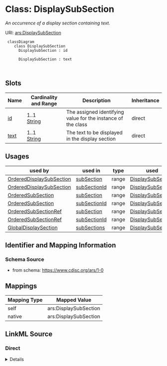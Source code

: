 # Class: DisplaySubSection


_An occurrence of a display section containing text._





URI: [ars:DisplaySubSection](https://www.cdisc.org/ars/1-0/DisplaySubSection)



```mermaid
 classDiagram
    class DisplaySubSection
      DisplaySubSection : id
        
      DisplaySubSection : text
        
      
```




<!-- no inheritance hierarchy -->


## Slots

| Name | Cardinality and Range | Description | Inheritance |
| ---  | --- | --- | --- |
| [id](id.md) | 1..1 <br/> [String](String.md) | The assigned identifying value for the instance of the class | direct |
| [text](text.md) | 1..1 <br/> [String](String.md) | The text to be displayed in the display section | direct |





## Usages

| used by | used in | type | used |
| ---  | --- | --- | --- |
| [OrderedDisplaySubSection](OrderedDisplaySubSection.md) | [subSection](subSection.md) | range | [DisplaySubSection](DisplaySubSection.md) |
| [OrderedDisplaySubSection](OrderedDisplaySubSection.md) | [subSectionId](subSectionId.md) | range | [DisplaySubSection](DisplaySubSection.md) |
| [OrderedSubSection](OrderedSubSection.md) | [subSection](subSection.md) | range | [DisplaySubSection](DisplaySubSection.md) |
| [OrderedSubSection](OrderedSubSection.md) | [subSectionId](subSectionId.md) | range | [DisplaySubSection](DisplaySubSection.md) |
| [OrderedSubSectionRef](OrderedSubSectionRef.md) | [subSection](subSection.md) | range | [DisplaySubSection](DisplaySubSection.md) |
| [OrderedSubSectionRef](OrderedSubSectionRef.md) | [subSectionId](subSectionId.md) | range | [DisplaySubSection](DisplaySubSection.md) |
| [GlobalDisplaySection](GlobalDisplaySection.md) | [subSections](subSections.md) | range | [DisplaySubSection](DisplaySubSection.md) |






## Identifier and Mapping Information







### Schema Source


* from schema: https://www.cdisc.org/ars/1-0





## Mappings

| Mapping Type | Mapped Value |
| ---  | ---  |
| self | ars:DisplaySubSection |
| native | ars:DisplaySubSection |





## LinkML Source

<!-- TODO: investigate https://stackoverflow.com/questions/37606292/how-to-create-tabbed-code-blocks-in-mkdocs-or-sphinx -->

### Direct

<details>
```yaml
name: DisplaySubSection
description: An occurrence of a display section containing text.
from_schema: https://www.cdisc.org/ars/1-0
rank: 1000
slots:
- id
- text
slot_usage:
  text:
    name: text
    domain_of:
    - DisplaySubSection
    required: true

```
</details>

### Induced

<details>
```yaml
name: DisplaySubSection
description: An occurrence of a display section containing text.
from_schema: https://www.cdisc.org/ars/1-0
rank: 1000
slot_usage:
  text:
    name: text
    domain_of:
    - DisplaySubSection
    required: true
attributes:
  id:
    name: id
    description: The assigned identifying value for the instance of the class.
    from_schema: https://www.cdisc.org/ars/1-0
    rank: 1000
    identifier: true
    alias: id
    owner: DisplaySubSection
    domain_of:
    - ReportingEvent
    - AnalysisCategorization
    - AnalysisCategory
    - Analysis
    - AnalysisMethod
    - Operation
    - ReferencedOperationRelationship
    - Output
    - OutputDisplay
    - DisplaySubSection
    - AnalysisSet
    - GroupingFactor
    - Group
    - DataSubset
    - ReferenceDocument
    - TerminologyExtension
    - SponsorTerm
    range: string
    required: true
  text:
    name: text
    description: The text to be displayed in the display section.
    from_schema: https://www.cdisc.org/ars/1-0
    rank: 1000
    alias: text
    owner: DisplaySubSection
    domain_of:
    - DisplaySubSection
    range: string
    required: true

```
</details>